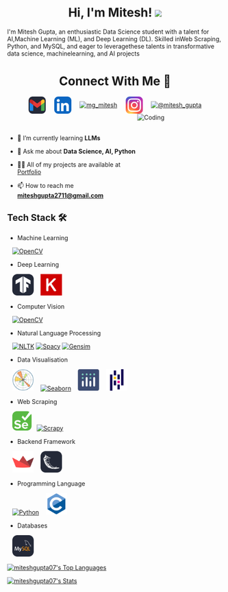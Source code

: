 <div align="center">
  <h1>Hi, I'm Mitesh! <img src="https://media.giphy.com/media/hvRJCLFzcasrR4ia7z/giphy.gif" width="40px"></h1>
</div>


I'm Mitesh Gupta, an enthusiastic Data Science student with a talent for AI,Machine Learning (ML), and Deep Learning (DL). Skilled inWeb Scraping, Python, and MySQL, and eager to leveragethese talents in transformative data science, machinelearning, and AI projects

  
<div align="center">
  <h1>Connect With Me 🤝</h1>
  <a href="mailto:miteshgupta2711@gmail.com" target="blank"><img align="center" src="https://github.com/tandpfun/skill-icons/blob/main/icons/Gmail-Dark.svg" alt="gmail" height="40" width="40" /></a> &nbsp;&nbsp;&nbsp;
  <a href="https://linkedin.com/in/mitesh-gupta" target="blank"><img align="center" src="https://github.com/tandpfun/skill-icons/blob/main/icons/LinkedIn.svg" alt="mitesh-gupta" height="40" width="40" /></a> &nbsp;&nbsp;&nbsp;
  <a href="https://twitter.com/mg_mitesh" target="blank"><img align="center" src="https://github.com/miteshgupta07/miteshgupta07/assets/111682782/2202cde1-7b76-42d0-a331-d77e8bc5e434" alt="mg_mitesh" height="40" width="40" /></a> &nbsp;&nbsp;&nbsp;
  <a href="https://instagram.com/mg_mitesh_gupta" target="blank"><img align="center" src="https://github.com/tandpfun/skill-icons/blob/main/icons/Instagram.svg" alt="mg_mitesh_gupta" height="40" width="40" /></a> &nbsp;&nbsp;&nbsp;
  <a href="https://medium.com/@mitesh_gupta" target="blank"><img align="center" src="https://github.com/miteshgupta07/miteshgupta07/assets/111682782/dcdf639f-27aa-4dc0-974a-2a22dbc50f8b" alt="@mitesh_gupta" height="40" width="40" /></a>
</div>

  <img align="right" alt="Coding" width="200" height="200" src="https://cdn.dribbble.com/users/730703/screenshots/6581243/avento.gif">
<br><br>

- 🌱 I’m currently learning **LLMs**

- 💬 Ask me about **Data Science, AI, Python**

- 👨‍💻 All of my projects are available at [Portfolio](https://www.datascienceportfol.io/miteshgupta)

- 📫 How to reach me **miteshgupta2711@gmail.com**

<div align="">
  <h2>Tech Stack 🛠</h2>
</div>

- Machine Learning 
<p align="left">
  &nbsp;&nbsp;&nbsp;<a href="https://scikit-learn.org/stable/" target="_blank"><img src="https://github.com/tandpfun/skill-icons/blob/main/icons/ScikitLearn-Dark.svg" alt="OpenCV" width="50" height="50"></a>
</p>

- Deep Learning

<p align="left">
  &nbsp;&nbsp;&nbsp;<a href="https://github.com/tandpfun/skill-icons/blob/main/icons/TensorFlow-Dark.svg" target="_blank"><img src="https://github.com/tandpfun/skill-icons/blob/main/icons/TensorFlow-Dark.svg" alt="TensorFlow" width="50" height="50"></a>&nbsp;&nbsp;&nbsp;
  <a href="https://github.com/devicons/devicon/blob/v2.16.0/icons/keras/keras-original.svg" target="_blank"><img src="https://github.com/devicons/devicon/blob/v2.16.0/icons/keras/keras-original.svg" alt="Keras" width="50" height="50"></a>
</p>

- Computer Vision

<p align="left">
  &nbsp;&nbsp;&nbsp;<a href="https://opencv.org/" target="_blank"><img src="https://github.com/tandpfun/skill-icons/blob/main/icons/OpenCV-Dark.svg" alt="OpenCV" width="50" height="50"></a>
</p>

- Natural Language Processing
  
&nbsp;&nbsp;&nbsp;[![NLTK](https://img.shields.io/badge/NLTK-363535?style=for-the-badge&logo=python&logoColor=white)](https://www.nltk.org/)
[![Spacy](https://img.shields.io/badge/Spacy-blue?style=for-the-badge&logo=spacy&logoColor=white)](https://spacy.io/api/doc)
[![Gensim](https://img.shields.io/badge/Gensim-4800ff?style=for-the-badge&logo=python&logoColor=white)](https://radimrehurek.com/gensim/auto_examples/index.html#documentation)

- Data Visualisation

<p align="left">
  &nbsp;&nbsp;&nbsp;<a href="https://matplotlib.org/stable/index.html" target="_blank"><img src="https://github.com/devicons/devicon/blob/v2.16.0/icons/matplotlib/matplotlib-original.svg" alt="Matplotlib" width="50" height="50"></a>&nbsp;&nbsp;&nbsp;
  <a href="https://seaborn.pydata.org/" target="_blank"><img src="https://seaborn.pydata.org/_images/logo-mark-lightbg.svg" alt="Seaborn" width="50" height="50"></a>&nbsp;&nbsp;&nbsp;
  <a href="https://plotly.com/" target="_blank"><img src="https://github.com/devicons/devicon/blob/v2.16.0/icons/plotly/plotly-original.svg" alt="Plotly" width="50" height="50"></a>&nbsp;&nbsp;&nbsp;
  <a href="https://pandas.pydata.org/" target="_blank"><img src="https://github.com/devicons/devicon/blob/v2.16.0/icons/pandas/pandas-original.svg" alt="Pandas" width="50" height="50"></a>
</p>

- Web Scraping

&nbsp;&nbsp;&nbsp;<a href="https://scrapy.org/" target="_blank"><img src="https://github.com/tandpfun/skill-icons/blob/main/icons/Selenium.svg" alt="Scrapy" width="45" height="45"></a>&nbsp;&nbsp;&nbsp;<a href="https://scrapy.org/" target="_blank"><img src="https://scrapy.org/img/scrapylogo.png" alt="Scrapy" height="45"></a>


- Backend Framework
<p align="left">
  &nbsp;&nbsp;&nbsp;<a href="https://streamlit.io/" target="_blank"><img src="https://github.com/devicons/devicon/blob/v2.16.0/icons/streamlit/streamlit-original.svg" alt="Streamlit" width="50" height="50"></a>&nbsp;&nbsp;&nbsp;
  <a href="https://flask.palletsprojects.com/en/3.0.x/" target="_blank"><img src="https://github.com/tandpfun/skill-icons/blob/main/icons/Flask-Dark.svg" alt="Flask" width="50" height="50"></a>
</p>

- Programming Language

<p align="left">
&nbsp;&nbsp;&nbsp;<a href="https://docs.python.org/3/" target="_blank"><img src="https://skillicons.dev/icons?i=python" alt="Python" width="50" height="50"></a>&nbsp;&nbsp;&nbsp;
<a href="https://devdocs.io/c/" target="_blank"><img src="https://github.com/devicons/devicon/blob/v2.16.0/icons/c/c-original.svg" alt="C" width="50" height="50"></a>
</p>

- Databases
<p align="left">
&nbsp;&nbsp;&nbsp;<a href="https://dev.mysql.com/doc/" target="_blank"><img src="https://github.com/tandpfun/skill-icons/blob/main/icons/MySQL-Dark.svg" alt="MySQL" width="50" height="50">
</p>


      
![miteshgupta07's Top Languages](https://github-readme-stats.vercel.app/api/top-langs/?username=miteshgupta07&theme=default&show_icons=true&hide_border=true&layout=compact)

![miteshgupta07's Stats](https://github-readme-stats.vercel.app/api?username=miteshgupta07&theme=default&show_icons=true&hide_border=false&count_private=false)    
